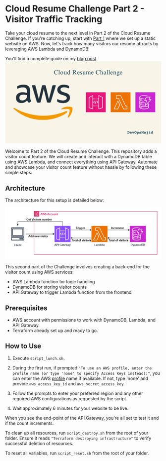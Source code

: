 # Cloud Resume Challenge Part 2 - Visitor Traffic Tracking
Take your cloud resume to the next level in Part 2 of the Cloud Resume Challenge. If you're catching up, start with [Part 1](https://devopsmajid.hashnode.dev/cloud-resume-challenge-part-1) where we set up a static website on AWS. Now, let's track how many visitors our resume attracts by leveraging AWS Lambda and DynamoDB!


You'll find a complete guide on my [blog post]().
![AWS Logo](./images/aws.png)


Welcome to Part 2 of the Cloud Resume Challenge. This repository adds a visitor count feature. We will create and interact with a DynamoDB table using AWS Lambda, and connect everything using API Gateway.
Automate and showcase your visitor count feature without hassle by following these simple steps:

## Architecture

The architecture for this setup is detailed below:

![Architecture Image](./images/architecture.png)

This second part of the Challenge involves creating a back-end for the visitor count using AWS services: 
- AWS Lambda function for logic handling
- DynamoDB for storing visitor counts
- API Gateway to trigger Lambda function from the frontend
## Prerequisites

- AWS account with permissions to work with DynamoDB, Lambda, and API Gateway.
- Terraform already set up and ready to go.

## How to Use

1. Execute `script_lunch.sh`.
2. During the first run, if prompted `"To use an AWS profile, enter the profile name (or type 'none' to specify Access Keys instead):"`, you can enter the AWS [profile](https://docs.aws.amazon.com/cli/latest/userguide/cli-configure-files.html) name if available. If not, type 'none' and provide `aws_access_key_id` and `aws_secret_access_key`.

3. Follow the prompts to enter your preferred region and any other required AWS configurations as requested by the script.

4. Wait approximately 6 minutes for your website to be live.

When you see the end-point of the API Gateway, you're all set to test it and if the count increments.

To clean up all resources, run `script_destroy.sh` from the root of your folder. Ensure it reads `"Terraform destroying infrastructure"` to verify successful deletion of resources.


To reset all variables, run `script_reset.sh` from the root of your folder.

